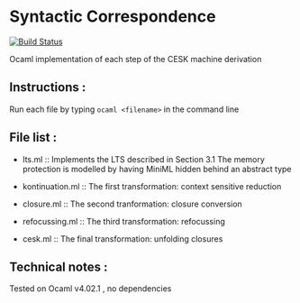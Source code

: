 Syntactic Correspondence
==============================

[![Build Status](https://travis-ci.org/sylvarant/machine-correspondence.svg)](https://travis-ci.org/sylvarant/machine-correspondence)

Ocaml implementation of each step of the CESK machine derivation

Instructions :
--------------

Run each file by typing `ocaml <filename>` in the command line

File list :
------------

* lts.ml          ::  Implements the LTS described in Section 3.1
                        The memory protection is modelled by having MiniML hidden behind an abstract type

* kontinuation.ml :: The first transformation: context sensitive reduction

* closure.ml      :: The second tranformation: closure conversion

* refocussing.ml  :: The third transformation: refocussing

* cesk.ml         :: The final transformation: unfolding closures

Technical notes :
------------------

Tested on Ocaml v4.02.1 , no dependencies


